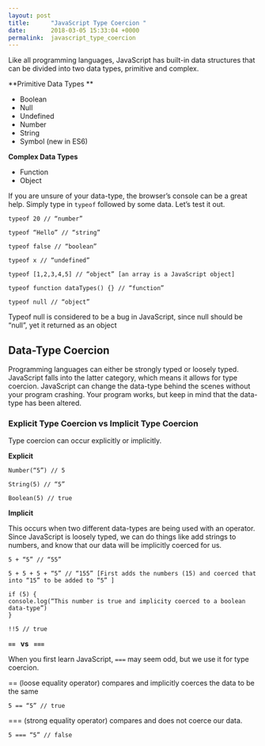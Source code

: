 ```yaml
---
layout: post
title:      "JavaScript Type Coercion "
date:       2018-03-05 15:33:04 +0000
permalink:  javascript_type_coercion
---
```


Like all programming languages, JavaScript has built-in data structures that can be divided into two data types, primitive and complex. 

**Primitive Data Types **

* Boolean
* Null
* Undefined
* Number
* String
* Symbol (new in ES6)

**Complex Data Types**
* Function
* Object 

If you are unsure of your data-type, the browser’s console can be a great help. Simply type in `typeof` followed by some data. Let’s test it out. 
```
typeof 20 // “number”

typeof “Hello” // “string”

typeof false // “boolean”

typeof x // “undefined”

typeof [1,2,3,4,5] // “object” [an array is a JavaScript object]

typeof function dataTypes() {} // “function”

typeof null // “object”

```
Typeof null is considered to be a bug in JavaScript, since null should be “null”, yet it returned as an object 

## Data-Type Coercion 

Programming languages can either be strongly typed or loosely typed. JavaScript falls into the latter category, which means it allows for type coercion. JavaScript can change the data-type behind the scenes without your program crashing. Your program works, but keep in mind that the data-type has been altered. 

### Explicit Type Coercion vs Implicit Type Coercion

Type coercion can occur explicitly or implicitly. 

**Explicit** 
```
Number(“5”) // 5

String(5) // “5”

Boolean(5) // true 
```
**Implicit** 

This occurs when two different data-types are being used with an operator. Since JavaScript is loosely typed, we can do things like add strings to numbers, and know that our data will be implicitly coerced for us. 
```
5 + “5” // “55”

5 + 5 + 5 + “5” // “155” [First adds the numbers (15) and coerced that into “15” to be added to “5” ] 

if (5) {
console.log(“This number is true and implicity coerced to a boolean data-type”)
} 

!!5 // true 
```

**`== ` vs ` ===`**

When you first learn JavaScript, `===` may seem odd, but we use it for type coercion. 

== (loose equality operator) compares and implicitly coerces the data to be the same

```
5 == “5” // true
```

=== (strong equality operator) compares and does not coerce our data. 

```
5 === “5” // false
```

